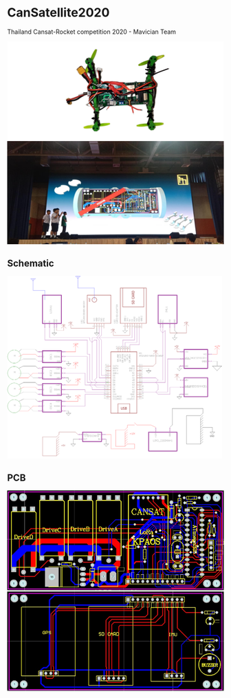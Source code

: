 # CanSatellite2020
Thailand Cansat-Rocket competition 2020 - Mavician Team

<img src="images/cansat.png"/>
<img src="presentation.jpg"/>

## Schematic
<img src="images/schematic.png" width="500"/>

## PCB
<img src="images/pcbtop.jpeg"/>
<img src="images/pcbbottom.jpeg"/>
